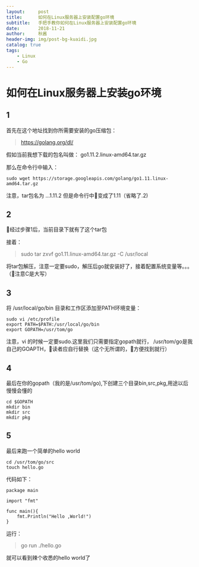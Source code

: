 ```yaml
---
layout:     post
title:      如何在Linux服务器上安装配置go环境
subtitle:   手把手教你如何在Linux服务器上安装配置go环境
date:       2018-11-21
author:     秋酱
header-img: img/post-bg-kuaidi.jpg
catalog: true
tags:
    - Linux
    - Go
---
```




#    如何在Linux服务器上安装go环境

## 1
首先在这个地址找到你所需要安装的go压缩包：

>https://golang.org/dl/ 

假如当前我想下载的包名叫做：
go1.11.2.linux-amd64.tar.gz

那么在命令行中输入：

```
sudo wget https://storage.googleapis.com/golang/go1.11.linux-amd64.tar.gz
```


注意，tar包名为 ...1.11.2 但是命令行中变成了1.11（省略了.2)

## 2 
经过步骤1后，当前目录下就有了这个tar包

接着：

>sudo tar zxvf go1.11.linux-amd64.tar.gz -C /usr/local

将tar包解压，注意一定要sudo，解压后go就安装好了，接着配置系统变量等。。。（注意C是大写）

## 3
将 /usr/local/go/bin 目录和工作区添加至PATH环境变量：
```
sudo vi /etc/profile
export PATH=$PATH:/usr/local/go/bin
export GOPATH=/usr/tom/go
```

注意，vi 的时候一定要sudo.这里我们只需要指定gopath就行， /usr/tom/go是我自己的GOAPTH，读者应自行替换（这个无所谓的，方便找到就行）

## 4
最后在你的gopath（我的是/usr/tom/go),下创建三个目录bin,src,pkg,用途以后慢慢会懂的

```
cd $GOPATH
mkdir bin
mkdir src
mkdir pkg
```

## 5 
最后来跑一个简单的hello world
```
cd /usr/tom/go/src
touch hello.go
```
代码如下：
```
package main

import "fmt"

func main(){
    fmt.Println("Hello ,World!")
}

```
运行：
>go run ./hello.go

就可以看到辣个收悉的hello world了